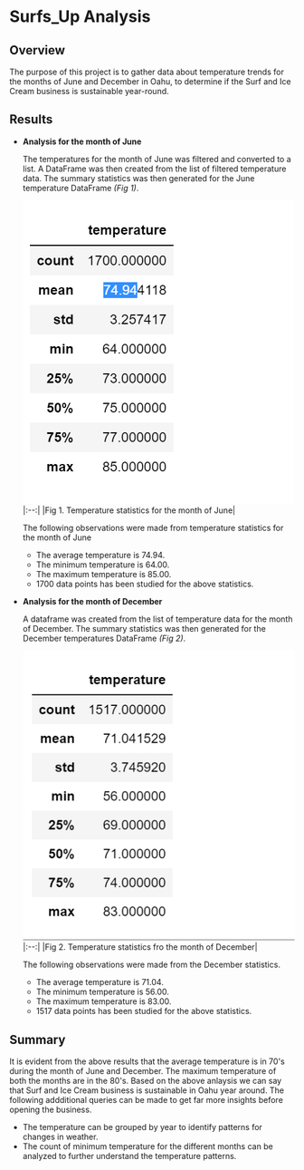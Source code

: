 # Surfs_Up Analysis

## Overview
The purpose of this project is to gather data about temperature trends for the months of June and December in Oahu, to determine if the Surf and Ice Cream business is sustainable year-round.
## Results
 - **Analysis for the month of June**
 
     The temperatures for the month of June was filtered and converted to a list. A DataFrame was then created from the list of filtered temperature data. The summary statistics      was then generated for the June temperature DataFrame *(Fig 1)*.

     ![june_temp_statistics](https://github.com/chinzjay/surfs_up/blob/main/june_temp_statistics.PNG)
     |:--:|
     |Fig 1. Temperature statistics for the month of June|

    The following observations were made from temperature statistics for the month of June
     - The average temperature is 74.94.
     - The minimum temperature is  64.00.
     - The maximum temperature is 85.00.
     - 1700 data points has been studied for the above statistics.
    
    
 - **Analysis for the month of December**
 
    A dataframe was created from the list of temperature data for the month of December. The summary statistics was then generated for the December temperatures DataFrame *(Fig     2)*.

    ![dec_temp_statistics](https://github.com/chinzjay/surfs_up/blob/main/dec_temp_statistics.PNG)
    |:--:|
    |Fig 2. Temperature statistics fro the month of December| 

    The following observations were made from the December statistics.
      - The average temperature is 71.04.
      - The minimum temperature is  56.00.
      - The maximum temperature is 83.00.
      - 1517 data points has been studied for the above statistics.

## Summary
It is evident from the above results that the average temperature is in 70's during the month of June and December. The maximum temperature of both the months are in the 80's. Based on the above anlaysis we can say that Surf and Ice Cream business is sustainable in Oahu year around.
The following addditional queries can be made to get far more insights before opening the business.
  - The temperature can be grouped by year to identify patterns for changes in weather.
  - The count of minimum temperature for the different months can be analyzed to further understand the temperature patterns.
